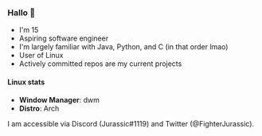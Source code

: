 ### Hallo 👋
- I'm 15
- Aspiring software engineer
- I'm largely familiar with Java, Python, and C (in that order lmao)
- User of Linux
- Actively committed repos are my current projects

#### Linux stats
- **Window Manager**: dwm
- **Distro**: Arch

I am accessible via Discord (Jurassic#1119) and Twitter (@FighterJurassic).
<!--
**Jurassic-Fighter/Jurassic-Fighter** is a ✨ _special_ ✨ repository because its `README.md` (this file) appears on your GitHub profile.

Here are some ideas to get you started:

- 🔭 I’m currently working on ...
- 🌱 I’m currently learning ...
- 👯 I’m looking to collaborate on ...
- 🤔 I’m looking for help with ...
- 💬 Ask me about ...
- 📫 How to reach me: ...
- 😄 Pronouns: ...
- ⚡ Fun fact: ...
-->
